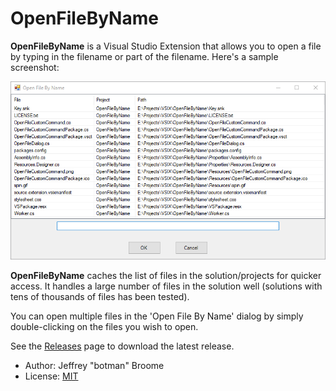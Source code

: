 # OpenFileByName

**OpenFileByName** is a Visual Studio  Extension that allows you to open a file by typing in the filename or part of the filename.  Here's a sample screenshot:

![Grepy2](https://raw.githubusercontent.com/botman99/OpenFileByName/master/img/OpenFileByName.png)

**OpenFileByName** caches the list of files in the solution/projects for quicker access.  It handles a large number of files in the solution well (solutions with tens of thousands of files has been tested).

You can open multiple files in the 'Open File By Name' dialog by simply double-clicking on the files you wish to open.


See the [Releases](https://github.com/botman99/OpenFileByName/releases) page to download the latest release.

* Author: Jeffrey "botman" Broome
* License: [MIT](http://opensource.org/licenses/mit-license.php)

